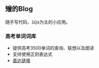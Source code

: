 ## 矰的Blog     
随手写代码，以js为主的小应用。   
### 高考单词词库   
- 提供高考3500单词的查询、联想以及朗读      
- 支持使用正则表达式   
- [直达链接](https://celeslime.github.io/3500/)  
